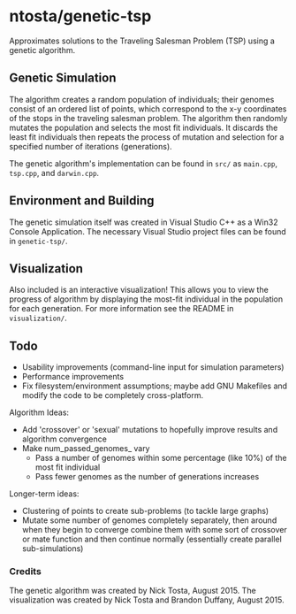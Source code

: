 # ntosta/genetic-tsp

Approximates solutions to the Traveling Salesman Problem (TSP) using a genetic algorithm.

## Genetic Simulation

The algorithm creates a random population of individuals; their genomes consist of an ordered list of points, which correspond to the x-y coordinates of the stops in the traveling salesman problem. The algorithm then randomly mutates the population and selects the most fit individuals. It discards the least fit individuals then repeats the process of mutation and selection for a specified number of iterations (generations).

The genetic algorithm's implementation can be found in ``src/`` as ``main.cpp``, ``tsp.cpp``, and ``darwin.cpp``.

## Environment and Building

The genetic simulation itself was created in Visual Studio C++ as a Win32 Console Application. The necessary Visual Studio project files can be found in ``genetic-tsp/``.

## Visualization

Also included is an interactive visualization! This allows you to view the progress of algorithm by displaying the most-fit individual in the population for each generation. For more information see the README in ``visualization/``.

## Todo

- Usability improvements (command-line input for simulation parameters)
- Performance improvements
- Fix filesystem/environment assumptions; maybe add GNU Makefiles and modify the code to be completely cross-platform.

Algorithm Ideas:
- Add 'crossover' or 'sexual' mutations to hopefully improve results and algorithm convergence
- Make num_passed_genomes_ vary
  - Pass a number of genomes within some percentage (like 10%) of the most fit individual
  - Pass fewer genomes as the number of generations increases

Longer-term ideas:
- Clustering of points to create sub-problems (to tackle large graphs)
- Mutate some number of genomes completely separately, then around when they begin to converge combine them with some sort of crossover or mate function and then continue normally (essentially create parallel sub-simulations)

### Credits

The genetic algorithm was created by Nick Tosta, August 2015.
The visualization was created by Nick Tosta and Brandon Duffany, August 2015.